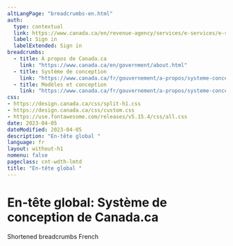 ```yaml
---
altLangPage: "breadcrumbs-en.html"
auth:
  type: contextual
  link: https://www.canada.ca/en/revenue-agency/services/e-services/e-services-individuals/account-individuals.html
  label: Sign in
  labelExtended: Sign in
breadcrumbs:
  - title: À propos de Canada.ca
    link: "https://www.canada.ca/en/government/about.html"
  - title: Système de conception
    link: "https://www.canada.ca/fr/gouvernement/a-propos/systeme-conception.html"
  - title: Modèles et conception
    link: "https://www.canada.ca/fr/gouvernement/a-propos/systeme-conception/bibliotheque-modeles.html"
css:
- https://design.canada.ca/css/split-h1.css
- https://design.canada.ca/css/custom.css
- https://use.fontawesome.com/releases/v5.15.4/css/all.css
date: 2023-04-05
dateModified: 2023-04-05
description: "En-tête global "
language: fr
layout: without-h1
nomenu: false
pageclass: cnt-wdth-lmtd
title: "En-tête global "
---
```

<h1 property="name" id="wb-cont" dir="ltr"><span class="stacked"><span>En-tête global</span>: <span>Système de conception de Canada.ca</span></span></h1>
<p>Shortened breadcrumbs French</p>
